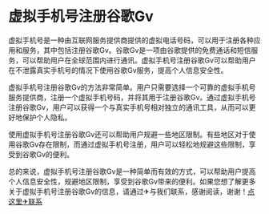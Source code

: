 # 虚拟手机号注册谷歌Gv

虚拟手机号是一种由互联网服务提供商提供的虚拟电话号码，可以用于注册各种应用和服务，其中包括注册谷歌Gv。谷歌Gv是一项由谷歌提供的免费通话和短信服务，可以帮助用户在全球范围内进行通讯。虚拟手机号注册谷歌Gv可以帮助用户在不泄露真实手机号的情况下使用谷歌Gv服务，提高个人信息安全性。

虚拟手机号注册谷歌Gv的方法非常简单。用户只需要选择一个可靠的虚拟手机号服务提供商，注册一个虚拟手机号码，并将其用于注册谷歌Gv。通过虚拟手机号注册谷歌Gv，用户可以获得一个与真实手机号相对独立的通讯工具，从而可以更好地保护个人隐私。

使用虚拟手机号注册谷歌Gv还可以帮助用户规避一些地区限制。有些地区对于使用谷歌Gv存在限制，而通过虚拟手机号注册，用户可以轻松地规避这些限制，享受到谷歌Gv的便利。

总的来说，虚拟手机号注册谷歌Gv是一种简单而有效的方式，可以帮助用户提高个人信息安全性，规避地区限制，享受到谷歌Gv带来的便利。如果您想了解更多关于虚拟手机号注册谷歌Gv的信息，请通过✈与我们联系，感谢阅读，谢谢！[点这里✈联系](https://a.k02.cc)